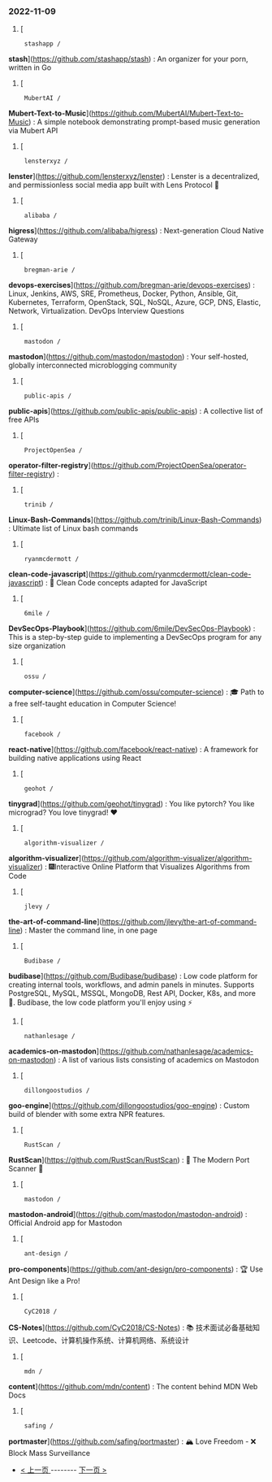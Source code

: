 ### 2022-11-09 
1. [
    

        stashapp /
**stash**](https://github.com/stashapp/stash) : An organizer for your porn, written in Go
1. [
    

        MubertAI /
**Mubert-Text-to-Music**](https://github.com/MubertAI/Mubert-Text-to-Music) : A simple notebook demonstrating prompt-based music generation via Mubert API
1. [
    

        lensterxyz /
**lenster**](https://github.com/lensterxyz/lenster) : Lenster is a decentralized, and permissionless social media app built with Lens Protocol 🌿
1. [
    

        alibaba /
**higress**](https://github.com/alibaba/higress) : Next-generation Cloud Native Gateway
1. [
    

        bregman-arie /
**devops-exercises**](https://github.com/bregman-arie/devops-exercises) : Linux, Jenkins, AWS, SRE, Prometheus, Docker, Python, Ansible, Git, Kubernetes, Terraform, OpenStack, SQL, NoSQL, Azure, GCP, DNS, Elastic, Network, Virtualization. DevOps Interview Questions
1. [
    

        mastodon /
**mastodon**](https://github.com/mastodon/mastodon) : Your self-hosted, globally interconnected microblogging community
1. [
    

        public-apis /
**public-apis**](https://github.com/public-apis/public-apis) : A collective list of free APIs
1. [
    

        ProjectOpenSea /
**operator-filter-registry**](https://github.com/ProjectOpenSea/operator-filter-registry) : 
1. [
    

        trinib /
**Linux-Bash-Commands**](https://github.com/trinib/Linux-Bash-Commands) : Ultimate list of Linux bash commands
1. [
    

        ryanmcdermott /
**clean-code-javascript**](https://github.com/ryanmcdermott/clean-code-javascript) : 🛁 Clean Code concepts adapted for JavaScript
1. [
    

        6mile /
**DevSecOps-Playbook**](https://github.com/6mile/DevSecOps-Playbook) : This is a step-by-step guide to implementing a DevSecOps program for any size organization
1. [
    

        ossu /
**computer-science**](https://github.com/ossu/computer-science) : 🎓 Path to a free self-taught education in Computer Science!
1. [
    

        facebook /
**react-native**](https://github.com/facebook/react-native) : A framework for building native applications using React
1. [
    

        geohot /
**tinygrad**](https://github.com/geohot/tinygrad) : You like pytorch? You like micrograd? You love tinygrad! ❤️
1. [
    

        algorithm-visualizer /
**algorithm-visualizer**](https://github.com/algorithm-visualizer/algorithm-visualizer) : 🎆Interactive Online Platform that Visualizes Algorithms from Code
1. [
    

        jlevy /
**the-art-of-command-line**](https://github.com/jlevy/the-art-of-command-line) : Master the command line, in one page
1. [
    

        Budibase /
**budibase**](https://github.com/Budibase/budibase) : Low code platform for creating internal tools, workflows, and admin panels in minutes. Supports PostgreSQL, MySQL, MSSQL, MongoDB, Rest API, Docker, K8s, and more 🚀. Budibase, the low code platform you'll enjoy using ⚡
1. [
    

        nathanlesage /
**academics-on-mastodon**](https://github.com/nathanlesage/academics-on-mastodon) : A list of various lists consisting of academics on Mastodon
1. [
    

        dillongoostudios /
**goo-engine**](https://github.com/dillongoostudios/goo-engine) : Custom build of blender with some extra NPR features.
1. [
    

        RustScan /
**RustScan**](https://github.com/RustScan/RustScan) : 🤖 The Modern Port Scanner 🤖
1. [
    

        mastodon /
**mastodon-android**](https://github.com/mastodon/mastodon-android) : Official Android app for Mastodon
1. [
    

        ant-design /
**pro-components**](https://github.com/ant-design/pro-components) : 🏆 Use Ant Design like a Pro!
1. [
    

        CyC2018 /
**CS-Notes**](https://github.com/CyC2018/CS-Notes) : 📚 技术面试必备基础知识、Leetcode、计算机操作系统、计算机网络、系统设计
1. [
    

        mdn /
**content**](https://github.com/mdn/content) : The content behind MDN Web Docs
1. [
    

        safing /
**portmaster**](https://github.com/safing/portmaster) : 🏔 Love Freedom - ❌ Block Mass Surveillance 

- [ < 上一页 ](https://github.com/able8/github-trending-daily-record/blob/master/2022-11-08.md) -------- [ 下一页 > ](https://github.com/able8/github-trending-daily-record/blob/master/2022-11-10.md)